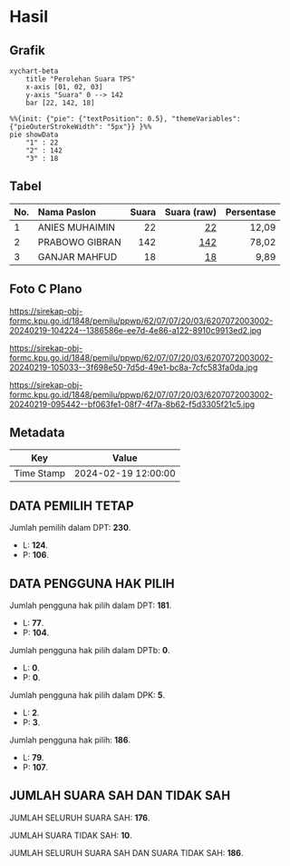 # Hasil

## Grafik

```mermaid
xychart-beta
    title "Perolehan Suara TPS"
    x-axis [01, 02, 03]
    y-axis "Suara" 0 --> 142
    bar [22, 142, 18]
```

```mermaid
%%{init: {"pie": {"textPosition": 0.5}, "themeVariables": {"pieOuterStrokeWidth": "5px"}} }%%
pie showData
    "1" : 22
    "2" : 142
    "3" : 18
```

## Tabel

| No. | Nama Paslon    | Suara | Suara (raw) | Persentase |
|:--- |:-------------- | -----:| -----------:| ----------:|
| 1   | ANIES MUHAIMIN | 22    | [22][p-1]   | 12,09      |
| 2   | PRABOWO GIBRAN | 142   | [142][p-2]  | 78,02      |
| 3   | GANJAR MAHFUD  | 18    | [18][p-3]   | 9,89       |


[p-1]: https://github.com/gigit-pemilu/pemilu-2024-62-kalimantan-tengah/blob/main/pilpres/hitung-suara/sub/62-kalimantan-tengah/sub/07-seruyan/sub/07-seruyan-raya/sub/2003-lanpasa/sub/002-tps/sub/paslon-1.txt
[p-2]: https://github.com/gigit-pemilu/pemilu-2024-62-kalimantan-tengah/blob/main/pilpres/hitung-suara/sub/62-kalimantan-tengah/sub/07-seruyan/sub/07-seruyan-raya/sub/2003-lanpasa/sub/002-tps/sub/paslon-2.txt
[p-3]: https://github.com/gigit-pemilu/pemilu-2024-62-kalimantan-tengah/blob/main/pilpres/hitung-suara/sub/62-kalimantan-tengah/sub/07-seruyan/sub/07-seruyan-raya/sub/2003-lanpasa/sub/002-tps/sub/paslon-3.txt

## Foto C Plano

https://sirekap-obj-formc.kpu.go.id/1848/pemilu/ppwp/62/07/07/20/03/6207072003002-20240219-104224--1386586e-ee7d-4e86-a122-8910c9913ed2.jpg

https://sirekap-obj-formc.kpu.go.id/1848/pemilu/ppwp/62/07/07/20/03/6207072003002-20240219-105033--3f698e50-7d5d-49e1-bc8a-7cfc583fa0da.jpg

https://sirekap-obj-formc.kpu.go.id/1848/pemilu/ppwp/62/07/07/20/03/6207072003002-20240219-095442--bf063fe1-08f7-4f7a-8b62-f5d3305f21c5.jpg


## Metadata

| Key        | Value               |
| ---------- | ------------------- |
| Time Stamp | 2024-02-19 12:00:00 |


## DATA PEMILIH TETAP

Jumlah pemilih dalam DPT: **230**.
 * L: **124**.
 * P: **106**.

## DATA PENGGUNA HAK PILIH

Jumlah pengguna hak pilih dalam DPT: **181**.
 * L: **77**.
 * P: **104**.

Jumlah pengguna hak pilih dalam DPTb: **0**.
 * L: **0**.
 * P: **0**.

Jumlah pengguna hak pilih dalam DPK: **5**.
 * L: **2**.
 * P: **3**.

Jumlah pengguna hak pilih: **186**.
 * L: **79**.
 * P: **107**.

## JUMLAH SUARA SAH DAN TIDAK SAH

JUMLAH SELURUH SUARA SAH: **176**.

JUMLAH SUARA TIDAK SAH: **10**.

JUMLAH SELURUH SUARA SAH DAN SUARA TIDAK SAH: **186**.


